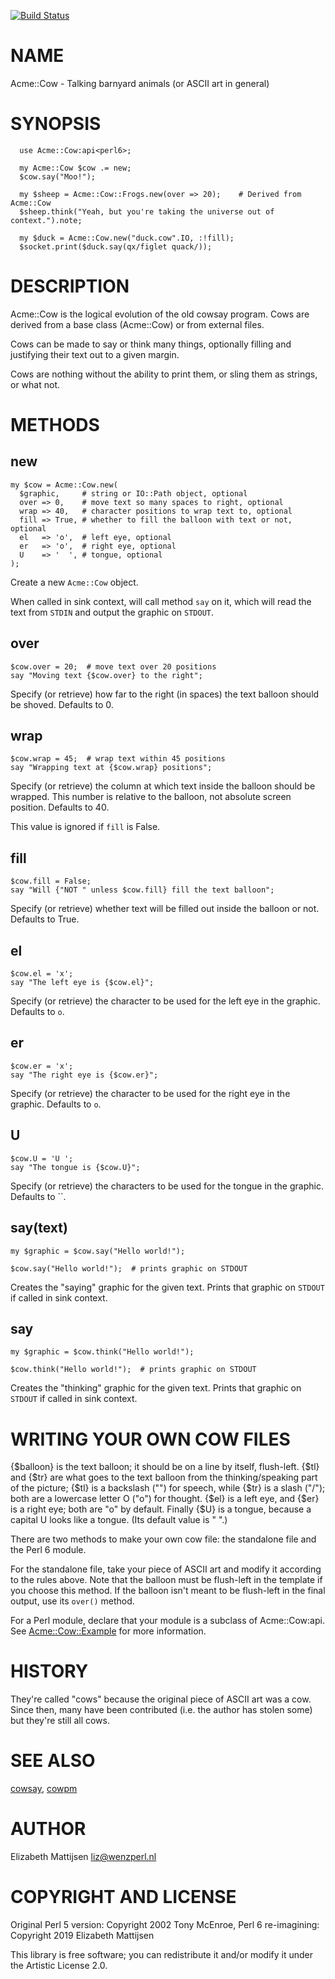[![Build Status](https://travis-ci.org/lizmat/Acme-Cow6.svg?branch=master)](https://travis-ci.org/lizmat/Acme-Cow6)

NAME
====

Acme::Cow - Talking barnyard animals (or ASCII art in general)

SYNOPSIS
========

```perl6
  use Acme::Cow:api<perl6>;

  my Acme::Cow $cow .= new;
  $cow.say("Moo!");

  my $sheep = Acme::Cow::Frogs.new(over => 20);    # Derived from Acme::Cow
  $sheep.think("Yeah, but you're taking the universe out of context.").note;

  my $duck = Acme::Cow.new("duck.cow".IO, :!fill);
  $socket.print($duck.say(qx/figlet quack/));
```

DESCRIPTION
===========

Acme::Cow is the logical evolution of the old cowsay program. Cows are derived from a base class (Acme::Cow) or from external files.

Cows can be made to say or think many things, optionally filling and justifying their text out to a given margin.

Cows are nothing without the ability to print them, or sling them as strings, or what not.

METHODS
=======

new
---

    my $cow = Acme::Cow.new(
      $graphic,     # string or IO::Path object, optional
      over => 0,    # move text so many spaces to right, optional
      wrap => 40,   # character positions to wrap text to, optional
      fill => True, # whether to fill the balloon with text or not, optional
      el   => 'o',  # left eye, optional
      er   => 'o',  # right eye, optional
      U    => '  ', # tongue, optional
    );

Create a new `Acme::Cow` object.

When called in sink context, will call method `say` on it, which will read the text from `STDIN` and output the graphic on `STDOUT`.

over
----

    $cow.over = 20;  # move text over 20 positions
    say "Moving text {$cow.over} to the right";

Specify (or retrieve) how far to the right (in spaces) the text balloon should be shoved. Defaults to 0.

wrap
----

    $cow.wrap = 45;  # wrap text within 45 positions
    say "Wrapping text at {$cow.wrap} positions";

Specify (or retrieve) the column at which text inside the balloon should be wrapped. This number is relative to the balloon, not absolute screen position. Defaults to 40.

This value is ignored if `fill` is False.

fill
----

    $cow.fill = False;
    say "Will {"NOT " unless $cow.fill} fill the text balloon";

Specify (or retrieve) whether text will be filled out inside the balloon or not. Defaults to True.

el
--

    $cow.el = 'x';
    say "The left eye is {$cow.el}";

Specify (or retrieve) the character to be used for the left eye in the graphic. Defaults to `o`.

er
--

    $cow.er = 'x';
    say "The right eye is {$cow.er}";

Specify (or retrieve) the character to be used for the right eye in the graphic. Defaults to `o`.

U
-

    $cow.U = 'U ';
    say "The tongue is {$cow.U}";

Specify (or retrieve) the characters to be used for the tongue in the graphic. Defaults to ``.

say(text)
---------

    my $graphic = $cow.say("Hello world!");

    $cow.say("Hello world!");  # prints graphic on STDOUT

Creates the "saying" graphic for the given text. Prints that graphic on `STDOUT` if called in sink context.

say
---

    my $graphic = $cow.think("Hello world!");

    $cow.think("Hello world!");  # prints graphic on STDOUT

Creates the "thinking" graphic for the given text. Prints that graphic on `STDOUT` if called in sink context.

WRITING YOUR OWN COW FILES
==========================

{$balloon} is the text balloon; it should be on a line by itself, flush-left. {$tl} and {$tr} are what goes to the text balloon from the thinking/speaking part of the picture; {$tl} is a backslash ("\") for speech, while {$tr} is a slash ("/"); both are a lowercase letter O ("o") for thought. {$el} is a left eye, and {$er} is a right eye; both are "o" by default. Finally {$U} is a tongue, because a capital U looks like a tongue. (Its default value is " ".) 

There are two methods to make your own cow file: the standalone file and the Perl 6 module.

For the standalone file, take your piece of ASCII art and modify it according to the rules above. Note that the balloon must be flush-left in the template if you choose this method. If the balloon isn't meant to be flush-left in the final output, use its `over()` method.

For a Perl module, declare that your module is a subclass of Acme::Cow:api<perl6>. See [Acme::Cow::Example](Acme::Cow::Example) for more information.

HISTORY
=======

They're called "cows" because the original piece of ASCII art was a cow. Since then, many have been contributed (i.e. the author has stolen some) but they're still all cows.

SEE ALSO
========

[cowsay](cowsay), [cowpm](cowpm)

AUTHOR
======

Elizabeth Mattijsen <liz@wenzperl.nl>

COPYRIGHT AND LICENSE
=====================

Original Perl 5 version: Copyright 2002 Tony McEnroe, Perl 6 re-imagining: Copyright 2019 Elizabeth Mattijsen

This library is free software; you can redistribute it and/or modify it under the Artistic License 2.0.

